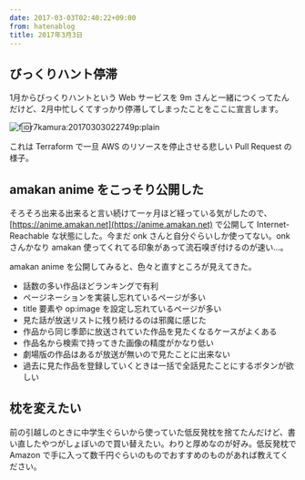 ```yaml
---
date: 2017-03-03T02:40:22+09:00
from: hatenablog
title: 2017年3月3日
---
```

## びっくりハント停滞

1月からびっくりハントという Web サービスを 9m さんと一緒につくってたんだけど、2月中忙しくてすっかり停滞してしまったことをここに宣言します。

![f:id:r7kamura:20170303022749p:plain](https://cdn-ak.f.st-hatena.com/images/fotolife/r/r7kamura/20170303/20170303022749.png "f:id:r7kamura:20170303022749p:plain")

これは Terraform で一旦 AWS のリソースを停止させる悲しい Pull Request の様子。

## amakan anime をこっそり公開した

そろそろ出来る出来ると言い続けて一ヶ月ほど経っている気がしたので、[https://anime.amakan.net](https://anime.amakan.net) で公開して Internet-Reachable な状態にした。今まだ onk さんと自分ぐらいしか使ってない。onk さんかなり amakan 使ってくれてる印象があって流石嗅ぎ付けるのが速い…。

amakan anime を公開してみると、色々と直すところが見えてきた。

- 話数の多い作品ほどランキングで有利
- ページネーションを実装し忘れているページが多い
- title 要素や op:image を設定し忘れているページが多い
- 見た話が放送リストに残り続けるのは邪魔に感じた
- 作品から同じ季節に放送されていた作品を見たくなるケースがよくある
- 作品名から検索で持ってきた画像の精度がかなり低い
- 劇場版の作品はあるが放送が無いので見たことに出来ない
- 過去に見た作品を登録していくときは一括で全話見たことにするボタンが欲しい

## 枕を変えたい

前の引越しのときに中学生ぐらいから使っていた低反発枕を捨てたんだけど、書い直したやつがしょぼいので買い替えたい。わりと厚めなのが好み。低反発枕で Amazon で手に入って数千円ぐらいのものでおすすめのものがあれば教えてください。

